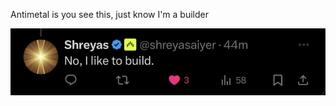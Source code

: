 Antimetal is you see this, just know I'm a builder

![We shall build as builders](/public/build.png)
